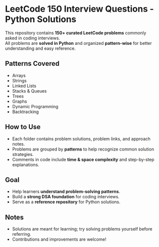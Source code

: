# LeetCode 150 Interview Questions - Python Solutions

This repository contains **150+ curated LeetCode problems** commonly asked in coding interviews.  
All problems are **solved in Python** and organized **pattern-wise** for better understanding and easy reference.

## Patterns Covered
- Arrays
- Strings
- Linked Lists
- Stacks & Queues
- Trees
- Graphs
- Dynamic Programming
- Backtracking

## How to Use
- Each folder contains problem solutions, problem links, and approach notes.
- Problems are grouped by **patterns** to help recognize common solution strategies.
- Comments in code include **time & space complexity** and step-by-step explanations.

## Goal
- Help learners **understand problem-solving patterns**.
- Build a **strong DSA foundation** for coding interviews.
- Serve as a **reference repository** for Python solutions.

## Notes
- Solutions are meant for learning; try solving problems yourself before referring.
- Contributions and improvements are welcome!
